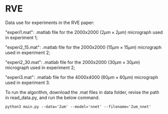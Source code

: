 # RVE
Data use for experiments in the RVE paper:

"experi1.mat": .matlab file for the 2000x2000 ($2\mu m\times 2\mu m$) micrograph used in experiment 1;

"experi2_15.mat": .matlab file for the 2000x2000 ($15\mu m\times 15\mu m$) micrograph used in experiment 2;

"experi2_30.mat": .matlab file for the 2000x2000 ($30\mu m\times 30\mu m)$ micrograph used in experiment 2;

"experi3.mat": .matlab file for the 4000x4000 ($60\mu m\times 60\mu m)$ micrograph used in experiment 3.


To run the algorithm, download the .mat files in data folder, revise the path in read_data.py, and run the below command.
```
python3 main.py --data='2um' --model='nnet' --filename='2um_nnet'
```
